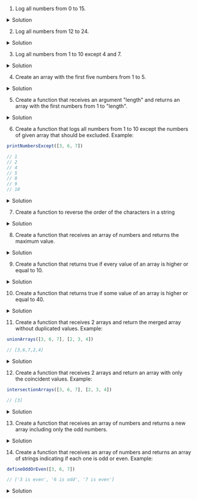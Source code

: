
1. Log all numbers from 0 to 15.
<details>
<summary>Solution</summary>

```js
Array(16).fill().forEach((value, index) => {
    console.log(index)
})
```
</details>

2. Log all numbers from 12 to 24.
<details>
<summary>Solution</summary>

```js
Array(25).fill().forEach((value, index) => {
    if (12 <= index && index <= 24) {
        console.log(index)
    }
})
```
</details>

3. Log all numbers from 1 to 10 except 4 and 7.
<details>
<summary>Solution</summary>

```js
Array(11).fill().forEach((value, index) => {
    if (
        1 <= index && index <= 10 && // interval 1-10
        index !== 4 && // except 4
        index !== 7 // except 7
    ) {
        console.log(index)
    }
})
```
</details>

4. Create an array with the first five numbers from 1 to 5.
<details>
<summary>Solution</summary>

```js
const array = Array(5).fill().map((value, index) => {
    return index + 1
})
```
</details>

5. Create a function that receives an argument "length" and returns an array with the first numbers from 1 to "length".
<details>
<summary>Solution</summary>

```js
const generateArrayOfLength = (length) => {
    return Array(length).fill().map((value, index) => {
        return index + 1
    })
}
```
</details>

6. Create a function that logs all numbers from 1 to 10 except the numbers of given array that should be excluded. Example:

```js
printNumbersExcept([3, 6, 7])

// 1
// 2
// 4
// 5
// 8
// 9
// 10
```
<details>
<summary>Solution</summary>

```js
const printNumbersExcept = (excludedArray) => {
    Array(11).fill().map((value, index) => {
        if (
            1 <= index && index <= 10 && // interval 1-10
            !excludedArray.includes(index) // index is not included in excludedArray
        ) {
            console.log(index)
        }
    })
}
```
</details>

7. Create a function to reverse the order of the characters in a string

<details>
<summary>Solution</summary>

```js
const reverseString = (string) => {
    return string.split('').reverse().join('')
}
```
</details>

8. Create a function that receives an array of numbers and returns the maximum value.

<details>
<summary>Solution</summary>

```js
const findMaxValue = (array) => {
    let maxValue = 0
    array.forEach((value) => {
        if (value > maxValue) {
            maxValue = value
        }
    })
    return maxValue
}
```
</details>

9. Create a function that returns true if every value of an array is higher or equal to 10.

<details>
<summary>Solution</summary>

```js
const isPerfectScore = (array) => {
    return array.every((value) => value >= 10)
}
```
</details>

10. Create a function that returns true if some value of an array is higher or equal to 40.

<details>
<summary>Solution</summary>

```js
const temperatureHasExcedeed40Degrees = (array) => {
    return array.some((value) => value >= 40)
}
```
</details>

11. Create a function that receives 2 arrays and return the merged array without duplicated values. Example:

```js
unionArrays([3, 6, 7], [2, 3, 4])

// [3,6,7,2,4]
```
<details>
<summary>Solution</summary>

```js
const unionArrays = (array1, array2) => {
    const mergedArray = [...array1, ...array2]
    return mergedArray.filter((value, index) => mergedArray.indexOf(value) === index)
}
```
</details>

12. Create a function that receives 2 arrays and return an array with only the coincident values. Example:
```js
intersectionArrays([3, 6, 7], [2, 3, 4])

// [3]
```
<details>
<summary>Solution</summary>

```js
const intersectionArrays = (array1, array2) => {
    return array1.filter((value) => array2.includes(value))
}
```
</details>

13. Create a function that receives an array of numbers and returns a new array including only the odd numbers.
<details>
<summary>Solution</summary>

```js
const isOdd = (value) => value % 2 === 0
const onlyOddArray = (array) => {
    return array.filter(isOdd)
}
```
</details>

14. Create a function that receives an array of numbers and returns an array of strings indicating if each one is odd or even. Example:
```js
defineOddOrEven([3, 6, 7])

// ['3 is even', '6 is odd', '7 is even']
```
<details>
<summary>Solution</summary>

```js
const isOdd = (value) => value % 2 === 0
const defineOddOrEven = (array) => {
    return array.map((value) => {
        return `${value} is ${isOdd(value) ? 'odd' : 'even'}`
    })
}
```
</details>